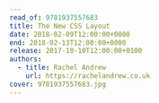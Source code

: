 ```yaml
---
read_of: 9781937557683
title: The New CSS Layout
date: 2018-02-09T12:00:00+0000
end: 2018-02-13T12:00:00+0000
release: 2017-10-10T12:00:00+0100
authors:
  - title: Rachel Andrew
    url: https://rachelandrew.co.uk
cover: 9781937557683.jpg
---
```

